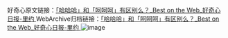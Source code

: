 好奇心原文链接：[「哈哈哈」和「呵呵呵」有区别么？_Best on the Web_好奇心日报-里约 ](https://www.qdaily.com/articles/9188.html)
WebArchive归档链接：[「哈哈哈」和「呵呵呵」有区别么？_Best on the Web_好奇心日报-里约 ](http://web.archive.org/web/20190623153906/https://www.qdaily.com/articles/9188.html)
![image](http://ww3.sinaimg.cn/large/007d5XDpgy1g3vetsik98j30u01dik70)